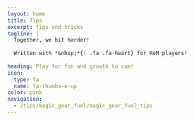 ```yaml
---
layout: home
title: Tips
excerpt: Tips and tricks
tagline: |
  Together, we hit harder!
  
  Written with *&nbsp;*{: .fa .fa-heart} for RoM players!
  
heading: Play for fun and growth to cum!
icon:
  type: fa
  name: fa-thumbs-o-up
color: pink
navigation:
  - /tips/magic_gear_fuel/magic_gear_fuel_tips
---
```

